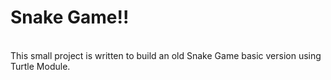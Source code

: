 # Snake Game!!
<br>
This small project is written to build an old Snake Game basic version using Turtle Module.
